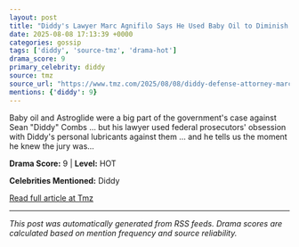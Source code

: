 ```yaml
---
layout: post
title: "Diddy's Lawyer Marc Agnifilo Says He Used Baby Oil to Diminish Prosecution"
date: 2025-08-08 17:13:39 +0000
categories: gossip
tags: ['diddy', 'source-tmz', 'drama-hot']
drama_score: 9
primary_celebrity: diddy
source: tmz
source_url: "https://www.tmz.com/2025/08/08/diddy-defense-attorney-marc-agnifilo-baby-oil-argument/"
mentions: {'diddy': 9}
---
```


Baby oil and Astroglide were a big part of the government's case against Sean "Diddy" Combs ... but his lawyer used federal prosecutors' obsession with Diddy's personal lubricants against them ... and he tells us the moment he knew the jury was…

**Drama Score:** 9 | **Level:** HOT

**Celebrities Mentioned:** Diddy

[Read full article at Tmz](https://www.tmz.com/2025/08/08/diddy-defense-attorney-marc-agnifilo-baby-oil-argument/)

---
*This post was automatically generated from RSS feeds. Drama scores are calculated based on mention frequency and source reliability.*
